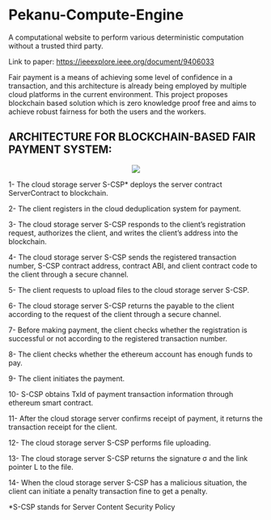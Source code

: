 # Pekanu-Compute-Engine
A computational website to perform various deterministic computation without a trusted third party.

Link to paper: https://ieeexplore.ieee.org/document/9406033


Fair payment is a means of achieving some level of confidence in a transaction, and this architecture is already being employed by multiple cloud platforms in the current environment. This project proposes blockchain based solution which is zero knowledge proof free and aims to achieve robust fairness for both the users and the workers.


## ARCHITECTURE FOR BLOCKCHAIN-BASED FAIR PAYMENT SYSTEM:

<p align="center">
  <img src="https://user-images.githubusercontent.com/93195979/194738849-8a811686-e167-4786-996a-c7a4522c43a8.png" />
</p>


1- The cloud storage server S-CSP* deploys the server contract ServerContract to blockchain.

2- The client registers in the cloud deduplication system for payment.

3- The cloud storage server S-CSP responds to the client’s registration request, authorizes the client, and writes the client’s address into the blockchain.

4- The cloud storage server S-CSP sends the registered transaction number, S-CSP contract address, contract ABI, and client contract code to the client through a secure channel.

5- The client requests to upload files to the cloud storage server S-CSP.

6- The cloud storage server S-CSP returns the payable to the client according to the request of the client through a secure channel.

7- Before making payment, the client checks whether the registration is successful or not according to the registered transaction number.

8- The client checks whether the ethereum account has enough funds to pay.

9- The client initiates the payment.

10- S-CSP obtains TxId of payment transaction information through ethereum smart contract.

11- After the cloud storage server confirms receipt of payment, it returns the transaction receipt for the client.

12- The cloud storage server S-CSP performs file uploading.

13- The cloud storage server S-CSP returns the signature σ and the link pointer L to the file.

14- When the cloud storage server S-CSP has a malicious situation, the client can initiate a penalty transaction fine to get a penalty.


*S-CSP stands for Server Content Security Policy
